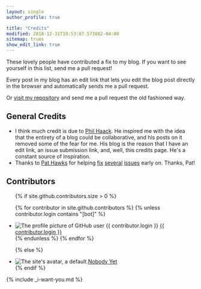 ```yaml
---
layout: single
author_profile: true 

title: "Credits"
modified: 2018-12-31T10:53:07.573882-04:00
sitemap: trues
show_edit_link: true
---  
```


These lovely people have contributed a fix to my blog. If you want to see yourself in this list, send me a pull request!

Every post in my blog has an edit link that lets you edit the blog post directly in the browser and automatically sends me a pull request.

Or [visit my repository]({{site.github.repository_url}}) and send me a pull
request the old fashioned way.

## General Credits

* I think much credit is due to [Phil Haack](http://haacked.com/). He inspired me with the idea that the entirety of a blog could be collaborative, and his posts on it removed some of the fear for me. His blog is the reason that I have an edit link, an issue submission link, and, well, this credits page. He's a constant source of inspiration.
* Thanks to [Pat Hawks][Pat Github] for helping [fix][pat 1] [several][pat 2] [issues][pat 3] early on. Thanks, Pat!

## Contributors

<ul class="contributor-list">
{% if site.github.contributors.size > 0 %}

{% for contributor in site.github.contributors %}
{% unless contributor.login contains "[bot]" %}
  <li>
    <img src="{{ contributor.avatar_url }}" alt="The profile picture of GitHub user {{ contributor.login }}" /> <a href="{{ contributor.html_url }}">{{ contributor.login }}</a>
  </li>
{% endunless %}
{% endfor %}

{% else %}
  <li>
    <img src="{{ site.avatar_url }}" alt="The site's avatar, a default." /><a href="#">Nobody Yet</a>
  </li>
{% endif %}
</ul>

{% include _i-want-you.md %}

[pat 1]: https://github.com/SeanKilleen/seankilleen.github.io/pull/32
[pat 2]: https://github.com/SeanKilleen/seankilleen.github.io/pull/33
[pat 3]: https://github.com/SeanKilleen/seankilleen.github.io/pull/34
[Pat Github]: https://github.com/pathawks
